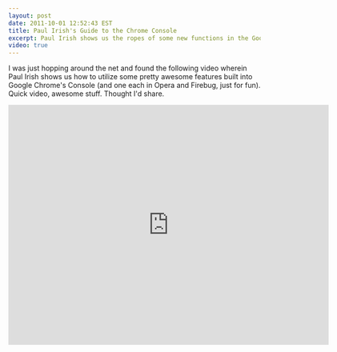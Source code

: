 ```yaml
---
layout: post
date: 2011-10-01 12:52:43 EST
title: Paul Irish's Guide to the Chrome Console
excerpt: Paul Irish shows us the ropes of some new functions in the Google Chrome console.
video: true
---
```


I was just hopping around the net and found the following video wherein Paul Irish shows us how to utilize some pretty awesome features built into Google Chrome's Console (and one each in Opera and Firebug, just for fun). Quick video, awesome stuff. Thought I'd share.

<iframe width="640" height="480" src="http://www.youtube-nocookie.com/embed/4mf_yNLlgic" frameborder="0" allowfullscreen="allowfullscreen">&nbsp;</iframe>